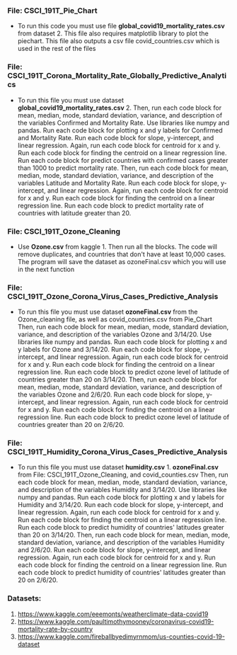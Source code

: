 ### File: CSCI_191T_Pie_Chart
- To run this code you must use file **global_covid19_mortality_rates.csv** from dataset 2. This file also requires matplotlib library to plot the piechart. This file also outputs a  csv file covid_countries.csv which is used in the rest of the files

### File: CSCI_191T_Corona_Mortality_Rate_Globally_Predictive_Analytics
- To run this file you must use dataset **global_covid19_mortality_rates.csv** 2. Then, run each code block for mean, median, mode, standard deviation, variance, and description of  the variables Confirmed and Mortality Rate. Use libraries like numpy and pandas. Run each code block for plotting x and y labels for Confirmed and Mortality Rate. Run each code block for slope, y-intercept, and linear regression. Again, run each code block for centroid for x and y. Run each code block for finding the centroid on a linear regression line. Run each code block for predict countries with confirmed cases greater than 1000 to predict mortality rate. Then, run each code block for mean, median, mode, standard deviation, variance, and description of the variables Latitude and Mortality Rate. Run each code block for slope, y-intercept, and linear regression. Again, run each code block for centroid for x and y. Run each code block for finding the centroid on a linear regression line. Run each code block to predict mortality rate of countries with latitude greater than 20.

### File: CSCI_191T_Ozone_Cleaning
- Use **Ozone.csv** from kaggle 1. Then run all the blocks. The code will remove duplicates, and countries that don't have at least 10,000 cases. The program will save the dataset as ozoneFinal.csv which you will use in the next function

### File: CSCI_191T_Ozone_Corona_Virus_Cases_Predictive_Analysis 
- To run this file you must use dataset **ozoneFinal.csv** from the Ozone_cleaning file, as well as covid_countries.csv from Pie_Chart Then, run each code block for mean, median, mode, standard deviation, variance, and description of the variables Ozone and 3/14/20. Use libraries like numpy and pandas. Run each code block for plotting x and y labels for Ozone and 3/14/20. Run each code block for slope, y-intercept, and linear regression. Again, run each code block for centroid for x and y. Run each code block for finding the centroid on a linear regression line. Run each code block to predict ozone level of latitude of countries greater than 20 on 3/14/20. Then, run each code block for mean, median, mode, standard deviation, variance, and description of the variables Ozone and 2/6/20. Run each code block for slope, y-intercept, and linear regression. Again, run each code block for centroid for x and y. Run each code block for finding the centroid on a linear regression line. Run each code block to predict ozone level of latitude of countries greater than 20 on 2/6/20. 

### File: CSCI_191T_Humidity_Corona_Virus_Cases_Predictive_Analysis
- To run this file you must use dataset **humidity.csv** 1. **ozoneFinal.csv** from File: CSCI_191T_Ozone_Cleaning, and covid_counties.csv Then, run each code block for mean, median, mode, standard deviation, variance, and description of the variables Humidity and 3/14/20. Use libraries like numpy and pandas. Run each code block for plotting x and y labels for Humidity and 3/14/20. Run each code block for slope, y-intercept, and linear regression. Again, run each code block for centroid for x and y. Run each code block for finding the centroid on a linear regression line. Run each code block to predict humidity of countries' latitudes greater than 20 on 3/14/20. Then, run each code block for mean, median, mode, standard deviation, variance, and description of the variables Humidity and 2/6/20. Run each code block for slope, y-intercept, and linear regression. Again, run each code block for centroid for x and y. Run each code block for finding the centroid on a linear regression line. Run each code block to predict humidity of countries' latitudes greater than 20 on 2/6/20.

### Datasets:
1. https://www.kaggle.com/eeemonts/weatherclimate-data-covid19 
2. https://www.kaggle.com/paultimothymooney/coronavirus-covid19-mortality-rate-by-country
3. https://www.kaggle.com/fireballbyedimyrnmom/us-counties-covid-19-dataset
